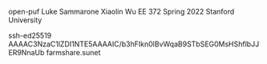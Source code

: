 open-puf 
Luke Sammarone
Xiaolin Wu
EE 372 Spring 2022
Stanford University

ssh-ed25519 AAAAC3NzaC1lZDI1NTE5AAAAIC/b3hFIkn0lBvWqaB9STbSEG0MsHShflbJJER9NnaUb farmshare.sunet
